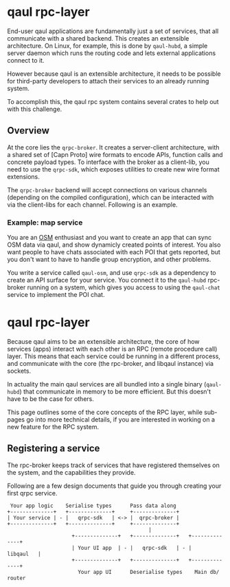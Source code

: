 # qaul rpc-layer

End-user qaul applications are fundamentally just a set of services,
that all communicate with a shared backend.  This creates an
extensible architecture.  On Linux, for example, this is done by
`qaul-hubd`, a simple server daemon which runs the routing code and
lets external applications connect to it.

However because qaul is an extensible architecture, it needs to be
possible for third-party developers to attach their services to an
already running system.

To accomplish this, the qaul rpc system contains several crates to
help out with this challenge.

## Overview

At the core lies the `qrpc-broker`.  It creates a server-client
architecture, with a shared set of [Capn Proto] wire formats to encode
APIs, function calls and concrete payload types.  To interface with
the broker as a client-lib, you need to use the `qrpc-sdk`, which
exposes utilities to create new wire format extensions.

The `qrpc-broker` backend will accept connections on various channels
(depending on the compiled configuration), which can be interacted
with via the client-libs for each channel.  Following is an example.


### Example: map service

You are an [OSM] enthusiast and you want to create an app that can
sync OSM data via qaul, and show dynamicly created points of interest.
You also want people to have chats associated with each POI that gets
reported, but you don't want to have to handle group encryption, and
other problems.

[OSM]: https://openstreetmap.org

You write a service called `qaul-osm`, and use `qrpc-sdk` as a
dependency to create an API surface for your service.  You connect it
to the `qaul-hubd` rpc-broker running on a system, which gives you
access to using the `qaul-chat` service to implement the POI chat.


# qaul rpc-layer


Because qaul aims to be an extensible architecture, the core of
how services (apps) interact with each other is an RPC (remote
procedure call) layer.  This means that each service could be running
in a different process, and communicate with the core (the rpc-broker,
and libqaul instance) via sockets.

In actuality the main qaul services are all bundled into a single
binary (`qaul-hubd`) that communicate in memory to be more efficient.
But this doesn't have to be the case for others.

This page outlines some of the core concepts of the RPC layer, while
sub-pages go into more technical details, if you are interested in
working on a new feature for the RPC system.


## Registering a service

The rpc-broker keeps track of services that have registered themselves
on the system, and the capabilities they provide.

Following are a few design documents that guide you through creating
your first qrpc service.


```
 Your app logic    Serialise types      Pass data along
+--------------+   +--------------+     +--------------+
| Your service | - |   qrpc-sdk   | <-> |  qrpc-broker |
+--------------+   +--------------+     +--------------+
                                              |
                     +--------------+   +--------------+   +--------------+
                     | Your UI app  | - |   qrpc-sdk   | - |    libqaul   | 
                     +--------------+   +--------------+   +--------------+
                       Your app UI      Deserialise types    Main db/ router
```

